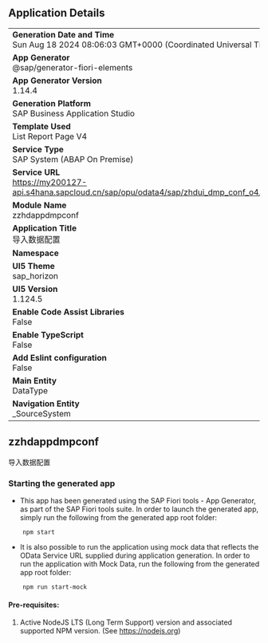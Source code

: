 ## Application Details
|               |
| ------------- |
|**Generation Date and Time**<br>Sun Aug 18 2024 08:06:03 GMT+0000 (Coordinated Universal Time)|
|**App Generator**<br>@sap/generator-fiori-elements|
|**App Generator Version**<br>1.14.4|
|**Generation Platform**<br>SAP Business Application Studio|
|**Template Used**<br>List Report Page V4|
|**Service Type**<br>SAP System (ABAP On Premise)|
|**Service URL**<br>https://my200127-api.s4hana.sapcloud.cn/sap/opu/odata4/sap/zhdui_dmp_conf_o4/srvd/sap/zhdui_dmp_conf_o4/0001/|
|**Module Name**<br>zzhdappdmpconf|
|**Application Title**<br>导入数据配置|
|**Namespace**<br>|
|**UI5 Theme**<br>sap_horizon|
|**UI5 Version**<br>1.124.5|
|**Enable Code Assist Libraries**<br>False|
|**Enable TypeScript**<br>False|
|**Add Eslint configuration**<br>False|
|**Main Entity**<br>DataType|
|**Navigation Entity**<br>_SourceSystem|

## zzhdappdmpconf

导入数据配置

### Starting the generated app

-   This app has been generated using the SAP Fiori tools - App Generator, as part of the SAP Fiori tools suite.  In order to launch the generated app, simply run the following from the generated app root folder:

```
    npm start
```

- It is also possible to run the application using mock data that reflects the OData Service URL supplied during application generation.  In order to run the application with Mock Data, run the following from the generated app root folder:

```
    npm run start-mock
```

#### Pre-requisites:

1. Active NodeJS LTS (Long Term Support) version and associated supported NPM version.  (See https://nodejs.org)


